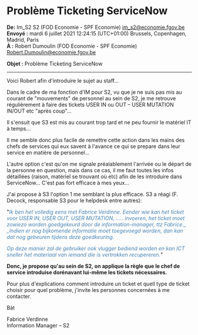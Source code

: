 # Problème Ticketing ServiceNow

**De:** Im\_S2 S2 (FOD Economie - SPF Economie) <im_s2@economie.fgov.be>  
**Envoyé :** mardi 6 juillet 2021 12:24:15 (UTC+01:00) Brussels, Copenhagen, Madrid, Paris  
**À :** Robert Dumoulin (FOD Economie - SPF Economie) <Robert.Dumoulin@economie.fgov.be>  

**Objet :** Problème Ticketing ServiceNow  

---
  
Voici Robert afin d'introduire le sujet au staff...

Dans le cadre de ma fonction d'IM pour S2, vu que je ne suis pas mis au courant de "mouvements" de personnel au sein de S2, je me retrouve régulièrement à faire des tickets USER IN ou OUT – USER MUTATION IN/OUT etc "après coup"...

Il s'ensuit que S3 est mis au courant trop tard et ne peu fournir le matériel IT à temps...

Il me semble donc plus facile de remettre cette action dans les mains des chefs de services qui eux savent à l'avance ce qui se prepare dans leur service en matière de personnel...

L'autre option c'est qu'on me signale préalablement l'arrivée ou le départ de la personne en question, mais dans ce cas, il me faut toutes les infos détaillées (raison, matériel se trouvant où etc) afin de les  introduire dans ServiceNow... C'est pas fort efficace à mes yeux...

J'ai propose à S3 l'option 1 me semblant la plus efficace. S3 a réagi (F. Decock, responsable S3 pour le helpdesk entre autres):

"<font color="steelblue"><i>Ik ben het volledig eens met Fabrice Verdinne. Eender wie kan het ticket voor USER IN, USER OUT, USER MUTATION, ..... invoeren, het ticket moet zowiezo worden goedgekeurd door de information-manager, ttz Fabrice._ _Indien er nog bijkomende informatie moet toegevoegd worden, dan kan dat nog gebeuren tijdens deze goedkeuring.

Op deze manier zal de gebruiker ook vlugger bediend worden en kan ICT sneller het materiaal van iemand die is vertrokken recupereren.</i></font>"

<b>Donc, je propose qu'au sein de S2, on applique la règle que le chef  de service introduise dorénavant lui-même les tickets nécessaires.</b>

Pour plus d'explications comment introduire un ticket et quell type de ticket choisir pour quel problème, j'invite les personnes concernées à me contacter.

Bàt

Fabrice Verdinne  
Information Manager – S2

<link rel="stylesheet" href="https://newdevprojects.github.io/ACV-CSC/kult.css">